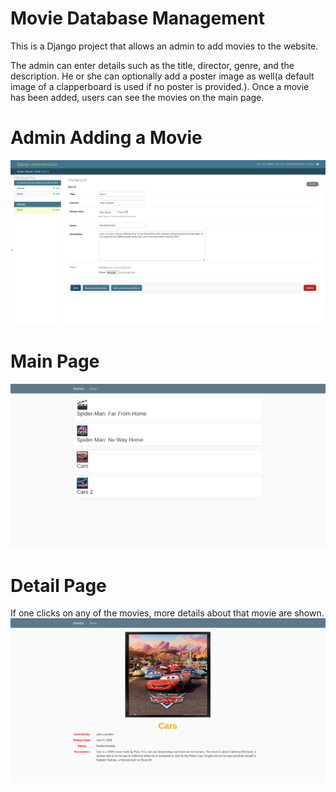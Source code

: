 # Movie Database Management
This is a Django project that allows an admin to add movies to the website.

The admin can enter details such as the title, director, genre, and the description. He or she can optionally add a poster image as well(a default image of a clapperboard is used if no poster is provided.). Once a movie has been added, users can see the movies on the main page.

# Admin Adding a Movie
![images/addingMovie.png](images/addingMovie.png)

# Main Page
![images/mainPage.png](images/mainPage.png)

# Detail Page
If one clicks on any of the movies, more details about that movie are shown. 
![images/details.png](images/details.png)
